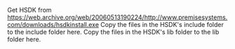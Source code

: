 Get HSDK from https://web.archive.org/web/20060513190224/http://www.premisesystems.com/downloads/hsdkinstall.exe
Copy the files in the HSDK's include folder to the include folder here.
Copy the files in the HSDK's lib folder to the lib folder here.

